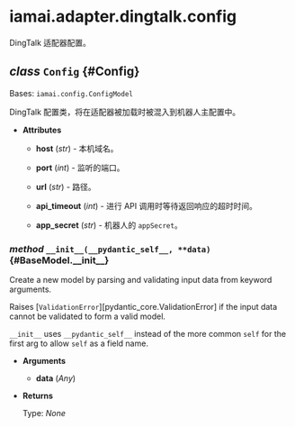 # iamai.adapter.dingtalk.config

DingTalk 适配器配置。

## _class_ `Config` {#Config}

Bases: `iamai.config.ConfigModel`

DingTalk 配置类，将在适配器被加载时被混入到机器人主配置中。

- **Attributes**

  - **host** (_str_) - 本机域名。

  - **port** (_int_) - 监听的端口。

  - **url** (_str_) - 路径。

  - **api\_timeout** (_int_) - 进行 API 调用时等待返回响应的超时时间。

  - **app\_secret** (_str_) - 机器人的 `appSecret`。

### _method_ `__init__(__pydantic_self__, **data)` {#BaseModel.\_\_init\_\_}

Create a new model by parsing and validating input data from keyword arguments.

Raises [`ValidationError`][pydantic_core.ValidationError] if the input data cannot be
validated to form a valid model.

`__init__` uses `__pydantic_self__` instead of the more common `self` for the first arg to
allow `self` as a field name.

- **Arguments**

  - **data** (_Any_)

- **Returns**

  Type: _None_
